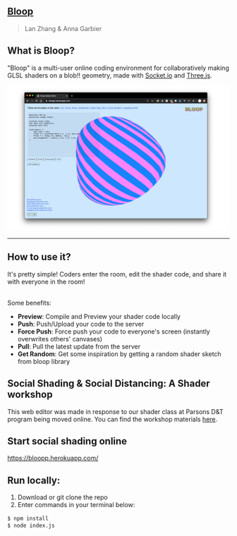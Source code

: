 ## [Bloop](https://bloopp.herokuapp.com/)

> Lan Zhang & Anna Garbier 

## What is Bloop?
"Bloop" is a multi-user online coding environment for collaboratively making GLSL shaders on a blob!! geometry, made with [Socket.io](https://socket.io/) and [Three.js](https://threejs.org/).

![Screengrab](/public/assets/img01.png)

<hr>

## How to use it?
It's pretty simple! Coders enter the room, edit the shader code, and share it with everyone in the room!

<br>Some benefits:
- <b>Preview</b>: Compile and Preview your shader code locally
- <b>Push</b>: Push/Upload your code to the server
- <b>Force Push</b>: Force push your code to everyone's screen (instantly overwrites others' canvases)
- <b>Pull</b>: Pull the latest update from the server
- <b>Get Random</b>: Get some inspiration by getting a random shader sketch from bloop library

## Social Shading & Social Distancing: A Shader workshop 
This web editor was made in response to our shader class at Parsons D&T program being moved online.
You can find the workshop materials [here](https://www.notion.so/Social-shading-with-social-distancing-70b8a9e5744e489cb082f7f6d1c09669).

## Start social shading online
https://bloopp.herokuapp.com/

## Run locally:

1. Download or git clone the repo
2. Enter commands in your terminal below:
```
$ npm install
$ node index.js
```
